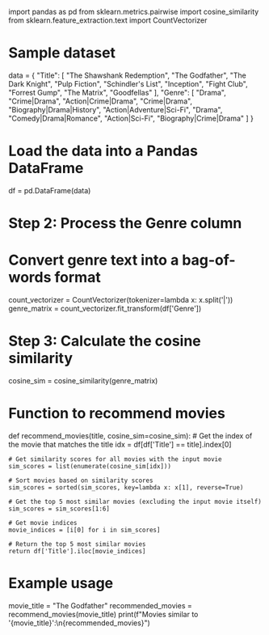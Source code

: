 import pandas as pd
from sklearn.metrics.pairwise import cosine_similarity
from sklearn.feature_extraction.text import CountVectorizer

# Sample dataset
data = {
    "Title": [
        "The Shawshank Redemption", "The Godfather", "The Dark Knight",
        "Pulp Fiction", "Schindler's List", "Inception", "Fight Club",
        "Forrest Gump", "The Matrix", "Goodfellas"
    ],
    "Genre": [
        "Drama", "Crime|Drama", "Action|Crime|Drama", "Crime|Drama",
        "Biography|Drama|History", "Action|Adventure|Sci-Fi", "Drama",
        "Comedy|Drama|Romance", "Action|Sci-Fi", "Biography|Crime|Drama"
    ]
}

# Load the data into a Pandas DataFrame
df = pd.DataFrame(data)

# Step 2: Process the Genre column
# Convert genre text into a bag-of-words format
count_vectorizer = CountVectorizer(tokenizer=lambda x: x.split('|'))
genre_matrix = count_vectorizer.fit_transform(df['Genre'])

# Step 3: Calculate the cosine similarity
cosine_sim = cosine_similarity(genre_matrix)

# Function to recommend movies
def recommend_movies(title, cosine_sim=cosine_sim):
    # Get the index of the movie that matches the title
    idx = df[df['Title'] == title].index[0]

    # Get similarity scores for all movies with the input movie
    sim_scores = list(enumerate(cosine_sim[idx]))

    # Sort movies based on similarity scores
    sim_scores = sorted(sim_scores, key=lambda x: x[1], reverse=True)

    # Get the top 5 most similar movies (excluding the input movie itself)
    sim_scores = sim_scores[1:6]

    # Get movie indices
    movie_indices = [i[0] for i in sim_scores]

    # Return the top 5 most similar movies
    return df['Title'].iloc[movie_indices]

# Example usage
movie_title = "The Godfather"
recommended_movies = recommend_movies(movie_title)
print(f"Movies similar to '{movie_title}':\n{recommended_movies}")
